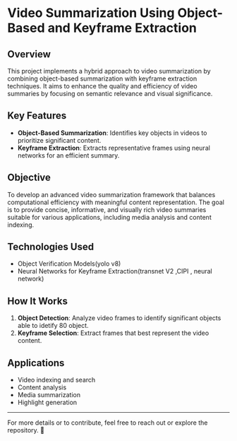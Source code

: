 # Video Summarization Using Object-Based and Keyframe Extraction

## Overview
This project implements a hybrid approach to video summarization by combining object-based summarization with keyframe extraction techniques. It aims to enhance the quality and efficiency of video summaries by focusing on semantic relevance and visual significance.

## Key Features
- **Object-Based Summarization**: Identifies key objects in videos to prioritize significant content.
- **Keyframe Extraction**: Extracts representative frames using neural networks for an efficient summary.

## Objective
To develop an advanced video summarization framework that balances computational efficiency with meaningful content representation. The goal is to provide concise, informative, and visually rich video summaries suitable for various applications, including media analysis and content indexing.

## Technologies Used
- Object Verification Models(yolo v8)
- Neural Networks for Keyframe Extraction(transnet V2 ,CIPI , neural network)

## How It Works
1. **Object Detection**: Analyze video frames to identify significant objects able to idetify 80 object.
2. **Keyframe Selection**: Extract frames that best represent the video content. 

## Applications
- Video indexing and search
- Content analysis
- Media summarization
- Highlight generation

---

For more details or to contribute, feel free to reach out or explore the repository. 🚀
